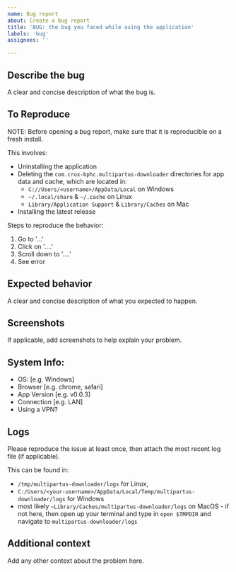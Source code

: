 ```yaml
---
name: Bug report
about: Create a bug report
title: 'BUG: the bug you faced while using the application'
labels: 'bug'
assignees: ''

---
```


## Describe the bug

A clear and concise description of what the bug is.

## To Reproduce

NOTE: Before opening a bug report, make sure that it is reproducible on a fresh install. 

This involves:
- Uninstalling the application
- Deleting the `com.crux-bphc.multipartus-downloader` directories for app data and cache, which are located in:
   - `C://Users/<username>/AppData/Local` on Windows
   - `~/.local/share` & `~/.cache` on Linux
   - `Library/Application Support` & `Library/Caches` on Mac
- Installing the latest release

Steps to reproduce the behavior:
1. Go to '...'
2. Click on '....'
3. Scroll down to '....'
4. See error

## Expected behavior
A clear and concise description of what you expected to happen.

## Screenshots
If applicable, add screenshots to help explain your problem.

## System Info:
 - OS: [e.g. Windows]
 - Browser [e.g. chrome, safari]
 - App Version [e.g. v0.0.3]
 - Connection [e.g. LAN]
 - Using a VPN?

## Logs
Please reproduce the issue at least once, then attach the most recent log file (if applicable).

This can be found in:
 - `/tmp/multipartus-downloader/logs` for Linux, 
 - `C:/Users/<your-username>/AppData/Local/Temp/multipartus-downloader/logs` for Windows
 - most likely `~Library/Caches/multipartus-downloader/logs` on MacOS - if not here, then open up your terminal and type in `open $TMPDIR` and navigate to `multipartus-downloader/logs`

## Additional context
Add any other context about the problem here.
